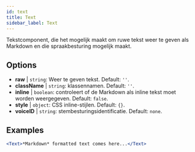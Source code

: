 ```yaml
---
id: text 
title: Text
sidebar_label: Text
---
```


Tekstcomponent, die het mogelijk maakt om ruwe tekst weer te geven als Markdown en die spraakbesturing mogelijk maakt.

## Options

* __raw__ | `string`: Weer te geven tekst. Default: `''`.
* __className__ | `string`: klassennamen. Default: `''`.
* __inline__ | `boolean`: controleert of de Markdown als inline tekst moet worden weergegeven. Default: `false`.
* __style__ | `object`: CSS inline-stijlen. Default: `{}`.
* __voiceID__ | `string`: stembesturingsidentificatie. Default: `none`.


## Examples

```jsx live
<Text>*Markdown* formatted text comes here...</Text>
```




